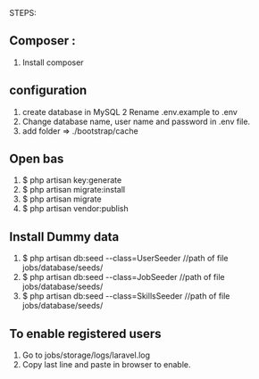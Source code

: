 STEPS:
## Composer :
1. Install composer

## configuration
1. 	create database in MySQL
2 	Rename .env.example to .env
3. 	Change database name, user name and password in .env file.
4. 	add folder => ./bootstrap/cache

## Open bas
1.	$ php artisan key:generate
2.	$ php artisan migrate:install
3.	$ php artisan migrate
4.	$ php artisan vendor:publish

## Install Dummy data
1.	$ php artisan db:seed --class=UserSeeder	//path of file jobs/database/seeds/
2.	$ php artisan db:seed --class=JobSeeder		//path of file jobs/database/seeds/
3.	$ php artisan db:seed --class=SkillsSeeder	//path of file jobs/database/seeds/

## To enable registered users
1. Go to jobs/storage/logs/laravel.log
2.	Copy last line and paste in browser to enable.